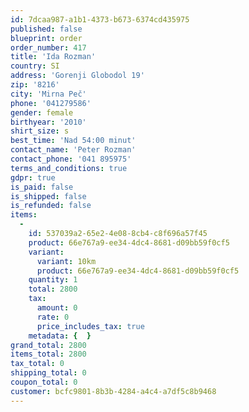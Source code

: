 ```yaml
---
id: 7dcaa987-a1b1-4373-b673-6374cd435975
published: false
blueprint: order
order_number: 417
title: 'Ida Rozman'
country: SI
address: 'Gorenji Globodol 19'
zip: '8216'
city: 'Mirna Peč'
phone: '041279586'
gender: female
birthyear: '2010'
shirt_size: s
best_time: 'Nad 54:00 minut'
contact_name: 'Peter Rozman'
contact_phone: '041 895975'
terms_and_conditions: true
gdpr: true
is_paid: false
is_shipped: false
is_refunded: false
items:
  -
    id: 537039a2-65e2-4e08-8cb4-c8f696a57f45
    product: 66e767a9-ee34-4dc4-8681-d09bb59f0cf5
    variant:
      variant: 10km
      product: 66e767a9-ee34-4dc4-8681-d09bb59f0cf5
    quantity: 1
    total: 2800
    tax:
      amount: 0
      rate: 0
      price_includes_tax: true
    metadata: {  }
grand_total: 2800
items_total: 2800
tax_total: 0
shipping_total: 0
coupon_total: 0
customer: bcfc9801-8b3b-4284-a4c4-a7df5c8b9468
---
```

